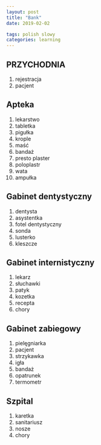```yaml
---
layout: post
title: "Bank"
date: 2019-02-02

tags: polish slowy
categories: learning
---
```

## PRZYCHODNIA

1. rejestracja
2. pacjent

## Apteka

1. lekarstwo
2. tabletka
3. pigułka
4. krople
5. maść
6. bandaż
7. presto plaster
8. poloplastr
9. wata
10. ampułka

## Gabinet dentystyczny

1. dentysta
2. asystentka
3. fotel dentystyczny
4. sonda
5. lusterko
6. kleszcze

## Gabinet internistyczny

1. lekarz
2. słuchawki
3. patyk
4. kozetka
5. recepta
6. chory

## Gabinet zabiegowy

1. pielęgniarka
2. pacjent
3. strzykawka
4. igła
5. bandaż
6. opatrunek
7. termometr

## Szpital

1. karetka
2. sanitariusz
3. nosze
4. chory